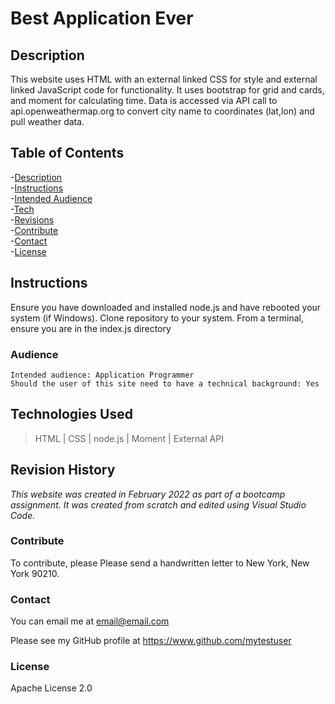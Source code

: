 # Best Application Ever
## Description
This website uses HTML with an external linked CSS for style and external linked JavaScript code for functionality. It uses bootstrap for grid and cards, and moment for calculating time. Data is accessed via API call to api.openweathermap.org to convert city name to coordinates (lat,lon) and pull weather data.

## Table of Contents
-[Description](#description)<br>
-[Instructions](#instructions)<br>
-[Intended Audience](#audience)<br>
-[Tech](#technologies-used)<br>
-[Revisions](#revision-history)<br>
-[Contribute](#contribute)<br>
-[Contact](#contact)<br>
-[License](#license)

## Instructions
Ensure you have downloaded and installed node.js and have rebooted your system (if Windows). Clone repository to your system. From a terminal, ensure you are in the index.js directory

### Audience
~~~
Intended audience: Application Programmer
Should the user of this site need to have a technical background: Yes
~~~

## Technologies Used
>HTML | CSS | node.js | Moment | External API

## Revision History 
*This website was created in February 2022 as part of a bootcamp assignment. It was created from scratch and edited using Visual Studio Code.*

### **Contribute**
To contribute, please Please send a handwritten letter to New York, New York 90210.

### Contact
You can email me at <email@email.com>

Please see my GitHub profile at <https://www.github.com/mytestuser>

### License
Apache License 2.0